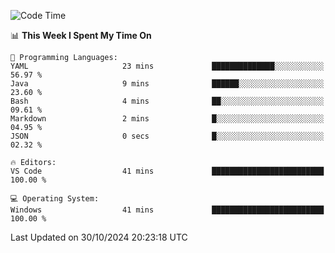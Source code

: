 
<!--START_SECTION:waka-->
![Code Time](http://img.shields.io/badge/Code%20Time-724%20hrs%2044%20mins-blue)

📊 **This Week I Spent My Time On** 

```text
💬 Programming Languages: 
YAML                     23 mins             ██████████████░░░░░░░░░░░   56.97 % 
Java                     9 mins              ██████░░░░░░░░░░░░░░░░░░░   23.60 % 
Bash                     4 mins              ██░░░░░░░░░░░░░░░░░░░░░░░   09.61 % 
Markdown                 2 mins              █░░░░░░░░░░░░░░░░░░░░░░░░   04.95 % 
JSON                     0 secs              █░░░░░░░░░░░░░░░░░░░░░░░░   02.32 % 

🔥 Editors: 
VS Code                  41 mins             █████████████████████████   100.00 % 

💻 Operating System: 
Windows                  41 mins             █████████████████████████   100.00 % 
```


 Last Updated on 30/10/2024 20:23:18 UTC
<!--END_SECTION:waka-->
